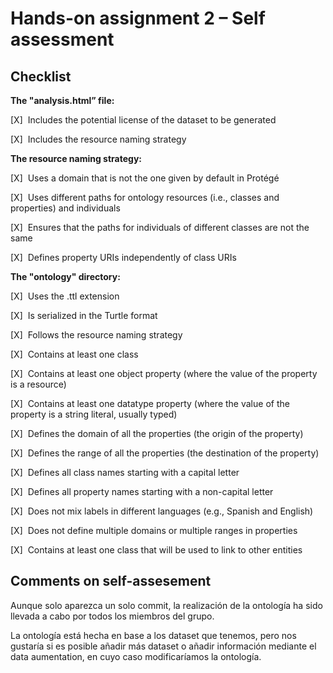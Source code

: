 # Hands-on assignment 2 – Self assessment

## Checklist

**The "analysis.html” file:**

[X]&nbsp;&nbsp;Includes the potential license of the dataset to be generated

[X]&nbsp;&nbsp;Includes the resource naming strategy

**The resource naming strategy:**

[X]&nbsp;&nbsp;Uses a domain that is not the one given by default in Protégé

[X]&nbsp;&nbsp;Uses different paths for ontology resources (i.e., classes and properties) and individuals

[X]&nbsp;&nbsp;Ensures that the paths for individuals of different classes are not the same

[X]&nbsp;&nbsp;Defines property URIs independently of class URIs

**The "ontology" directory:**

[X]&nbsp;&nbsp;Uses the .ttl extension

[X]&nbsp;&nbsp;Is serialized in the Turtle format

[X]&nbsp;&nbsp;Follows the resource naming strategy

[X]&nbsp;&nbsp;Contains at least one class

[X]&nbsp;&nbsp;Contains at least one object property (where the value of the property is a resource)

[X]&nbsp;&nbsp;Contains at least one datatype property (where the value of the property is a string literal, usually typed)

[X]&nbsp;&nbsp;Defines the domain of all the properties (the origin of the property)

[X]&nbsp;&nbsp;Defines the range of all the properties (the destination of the property)

[X]&nbsp;&nbsp;Defines all class names starting with a capital letter

[X]&nbsp;&nbsp;Defines all property names starting with a non-capital letter

[X]&nbsp;&nbsp;Does not mix labels in different languages (e.g., Spanish and English)

[X]&nbsp;&nbsp;Does not define multiple domains or multiple ranges in properties

[X]&nbsp;&nbsp;Contains at least one class that will be used to link to other entities

## Comments on self-assesement
Aunque solo aparezca un solo commit, la realización de la ontología ha sido llevada a cabo por todos los miembros del grupo.

La ontología está hecha en base a los dataset que tenemos, pero nos gustaría si es posible añadir más dataset o añadir información mediante el data aumentation, en cuyo caso modificaríamos la ontología.
